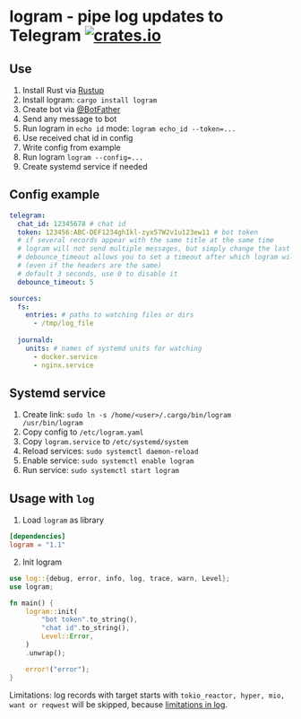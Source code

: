 # logram - pipe log updates to Telegram [![crates.io](https://img.shields.io/crates/v/logram.svg)](https://crates.io/crates/logram)

## Use
1. Install Rust via [Rustup](https://rustup.rs)
2. Install logram: `cargo install logram`
3. Create bot via [@BotFather](https://t.me/BotFather)
4. Send any message to bot
5. Run logram in `echo id` mode: `logram echo_id --token=...`
6. Use received chat id in config
7. Write config from example
8. Run logram `logram --config=...`
9. Create systemd service if needed

## Config example
```yaml
telegram:
  chat_id: 12345678 # chat id
  token: 123456:ABC-DEF1234ghIkl-zyx57W2v1u123ew11 # bot token
  # if several records appear with the same title at the same time
  # logram will not send multiple messages, but simply change the last message.
  # debounce_timeout allows you to set a timeout after which logram will send a new message
  # (even if the headers are the same)
  # default 3 seconds, use 0 to disable it
  debounce_timeout: 5

sources:
  fs: 
    entries: # paths to watching files or dirs
      - /tmp/log_file
      
  journald:
    units: # names of systemd units for watching
      - docker.service
      - nginx.service
```

## Systemd service
1. Create link: `sudo ln -s /home/<user>/.cargo/bin/logram /usr/bin/logram`
2. Copy config to `/etc/logram.yaml`
3. Copy `logram.service` to `/etc/systemd/system`
4. Reload services: `sudo systemctl daemon-reload`
5. Enable service: `sudo systemctl enable logram`
6. Run service: `sudo systemctl start logram`

## Usage with `log`
1. Load `logram` as library
```toml
[dependencies]
logram = "1.1"
```
2. Init logram
```rust
use log::{debug, error, info, log, trace, warn, Level};
use logram;

fn main() {
    logram::init(
        "bot token".to_string(),
        "chat id".to_string(),
        Level::Error,
    )
    .unwrap();

    error!("error");
}
```
Limitations: log records with target starts with `tokio_reactor, hyper, mio, want or reqwest` will be skipped, because [limitations in log](https://github.com/rust-lang-nursery/log/issues/312).
